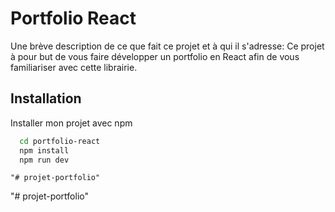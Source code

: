 
# Portfolio React

Une brève description de ce que fait ce projet et à qui il s'adresse:
Ce projet à pour but de vous faire développer un portfolio en React afin de vous familiariser avec cette librairie.


## Installation

Installer mon projet avec npm

```bash
  cd portfolio-react
  npm install
  npm run dev
```
    "# projet-portfolio" 
"# projet-portfolio" 
